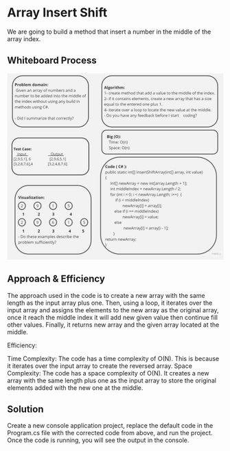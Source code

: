 # Array Insert Shift
We are going to build a method that insert a number in the middle of the array index.

## Whiteboard Process
![](./Untitled%20(5).jpg)

## Approach & Efficiency

The approach used in the code is to create a new array with the same length as the input array plus one. Then, using a loop, it iterates over the input array and assigns the elements to the new array as the original array, once it reach the middle index it will add new given value then continue fill other values. Finally, it returns new array and the given array located at the middle.

Efficiency:

Time Complexity: The code has a time complexity of O(N). This is because it iterates over the input array to create the reversed array.
Space Complexity: The code has a space complexity of O(N). It creates a new array with the same length plus one as the input array to store the original elements added with the new one at the middle.
## Solution
Create a new console application project, replace the default code in the Program.cs file with the corrected code from above, and run the project.
Once the code is running, you will see the output in the console.